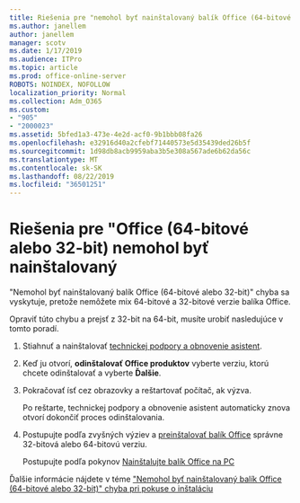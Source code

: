 ```yaml
---
title: Riešenia pre "nemohol byť nainštalovaný balík Office (64-bitové alebo 32-bit)
ms.author: janellem
author: janellem
manager: scotv
ms.date: 1/17/2019
ms.audience: ITPro
ms.topic: article
ms.prod: office-online-server
ROBOTS: NOINDEX, NOFOLLOW
localization_priority: Normal
ms.collection: Adm_O365
ms.custom:
- "905"
- "2000023"
ms.assetid: 5bfed1a3-473e-4e2d-acf0-9b1bbb08fa26
ms.openlocfilehash: e32916d40a2cfebf71440573e5d35439ded26b5f
ms.sourcegitcommit: 1d98db8acb9959aba3b5e308a567ade6b62da56c
ms.translationtype: MT
ms.contentlocale: sk-SK
ms.lasthandoff: 08/22/2019
ms.locfileid: "36501251"
---
```

# <a name="solutions-for-office-64-bit-or-32-bit-couldnt-be-installed"></a>Riešenia pre "Office (64-bitové alebo 32-bit) nemohol byť nainštalovaný

"Nemohol byť nainštalovaný balík Office (64-bitové alebo 32-bit)" chyba sa vyskytuje, pretože nemôžete mix 64-bitové a 32-bitové verzie balíka Office.
  
Opraviť túto chybu a prejsť z 32-bit na 64-bit, musíte urobiť nasledujúce v tomto poradí.
  
1. Stiahnuť a nainštalovať [technickej podpory a obnovenie asistent](https://aka.ms/SARA-OfficeUninstall-Alchemy).

1. Keď ju otvorí, **odinštalovať Office produktov** vyberte verziu, ktorú chcete odinštalovať a vyberte **Ďalšie**.

2. Pokračovať ísť cez obrazovky a reštartovať počítač, ak výzva.

    Po reštarte, technickej podpory a obnovenie asistent automaticky znova otvorí dokončiť proces odinštalovania.

3. Postupujte podľa zvyšných výziev a [preinštalovať balík Office](https://portal.office.com/OLS/MySoftware.aspx) správne 32-bitová alebo 64-bitovú verziu.

    Postupujte podľa pokynov [Nainštalujte balík Office na PC](https://support.office.com/article/4414eaaf-0478-48be-9c42-23adc4716658?wt.mc_id=Alchemy_ClientDIA)

Ďalšie informácie nájdete v téme ["Nemohol byť nainštalovaný balík Office (64-bitové alebo 32-bit)" chyba pri pokuse o inštaláciu](https://support.office.com/article/2e2dc9e5-3eb0-420c-862a-ab085b38597f?wt.mc_id=Alchemy_ClientDIA)
  